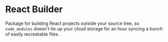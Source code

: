 # React Builder

Package for building React projects outside your source tree, so `node_modules` doesn't tie up your cloud storage for an hour syncing a bunch of easily recreatable files.